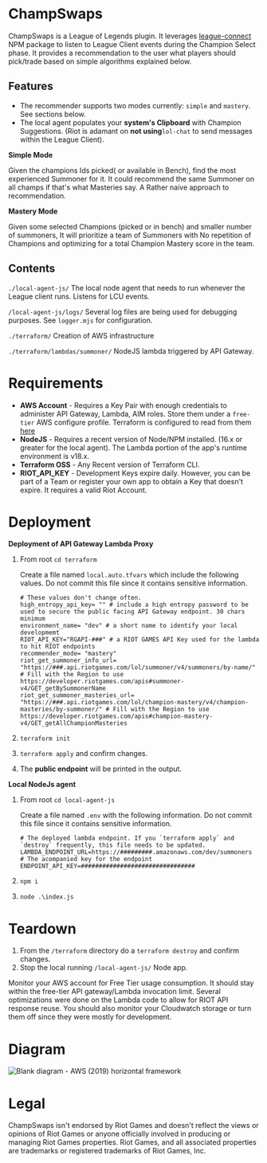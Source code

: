 # ChampSwaps

ChampSwaps is a League of Legends plugin. It leverages [league-connect](https://www.npmjs.com/package/league-connect) NPM package to listen to League Client events during the Champion Select phase.
It provides a recommendation to the user what players should pick/trade based on simple algorithms explained below.

## Features
* The recommender supports two modes currently: `simple` and `mastery`. See sections below.
* The local agent populates your **system's Clipboard** with Champion Suggestions. (Riot is adamant on **not using**`lol-chat` to send messages within the League Client).

**Simple Mode**

Given the champions Ids picked( or available in Bench), find the most experienced Summoner for it. It could recommend the same Summoner on all champs if that's what Masteries say.
A Rather naive approach to recommendation.

**Mastery Mode**

Given some selected Champions (picked or in bench) and smaller number of summoners, It will prioritize a team of Summoners with No repetition of Champions and optimizing for a total Champion Mastery score in the team.

## Contents

`./local-agent-js/`
The local node agent that needs to run whenever the League client runs. Listens for LCU events.

`/local-agent-js/logs/`
Several log files are being used for debugging purposes. See `logger.mjs` for configuration.

`./terraform/`
Creation of AWS infrastructure

`./terraform/lambdas/summoner/`
NodeJS lambda triggered by API Gateway.

# Requirements

 * **AWS Account** -  Requires a Key Pair with enough credentials to administer API Gateway, Lambda, AIM roles. Store them under a `free-tier` AWS configure profile. Terraform is configured to read from them [here](terraform/providers.tf)
 * **NodeJS** - Requires a recent version of Node/NPM installed. (16.x or greater for the local agent). The Lambda portion of the app's runtime environment is v18.x.
 * **Terraform OSS** - Any Recent version of Terraform CLI. 
 * **RIOT_API_KEY** - Development Keys expire daily. However, you can be part of a Team or register your own app to obtain a Key that doesn't expire. It requires a valid Riot Account.

# Deployment

**Deployment of API Gateway Lambda Proxy**

1. From root `cd terraform`

    Create a file named `local.auto.tfvars` which include the following values. Do not commit this file since it contains sensitive information.
    
    ```hcl
    # These values don't change often.
    high_entropy_api_key= "" # include a high entropy password to be used to secure the public facing API Gateway endpoint. 30 chars minimum
    environment_name= "dev" # a short name to identify your local developmemt
    RIOT_API_KEY="RGAPI-###" # a RIOT GAMES API Key used for the lambda to hit RIOT endpoints
    recommender_mode= "mastery"
    riot_get_summoner_info_url= "https://###.api.riotgames.com/lol/summoner/v4/summoners/by-name/" # Fill with the Region to use https://developer.riotgames.com/apis#summoner-v4/GET_getBySummonerName
    riot_get_summoner_masteries_url= "https://###.api.riotgames.com/lol/champion-mastery/v4/champion-masteries/by-summoner/" # Fill with the Region to use https://developer.riotgames.com/apis#champion-mastery-v4/GET_getAllChampionMasteries
    ```

2. `terraform init`
3. `terraform apply` and confirm changes.
4. The **public endpoint** will be printed in the output.
 

**Local NodeJs agent**

1. From root `cd local-agent-js`

    Create a file named `.env` with the following information. Do not commit this file since it contains sensitive information.

    ```.env
    # The deployed lambda endpoint. If you `terraform apply` and `destroy` frequently, this file needs to be updated.
    LAMBDA_ENDPOINT_URL=https://#########.amazonaws.com/dev/summoners
    # The acompanied key for the endpoint
    ENDPOINT_API_KEY=################################
    ```
   
2. `npm i`
3. `node .\index.js`

# Teardown

1. From the `/terraform` directory do a `terraform destroy` and confirm changes.
2. Stop the local running `/local-agent-js/` Node app.

Monitor your AWS account for Free Tier usage consumption. It should stay within the free-tier API gateway/Lambda invocation limit. Several optimizations were done on the Lambda code to allow for RIOT API response reuse.
You should also monitor your Cloudwatch storage or turn them off since they were mostly for development.

# Diagram

![Blank diagram - AWS (2019) horizontal framework](https://user-images.githubusercontent.com/6752227/222934732-68557c22-24bc-4dbc-a216-1ca571402429.png)

# Legal
ChampSwaps isn't endorsed by Riot Games and doesn't reflect the views or opinions of Riot Games or anyone officially involved in producing or managing Riot Games properties. Riot Games, and all associated properties are trademarks or registered trademarks of Riot Games, Inc.
